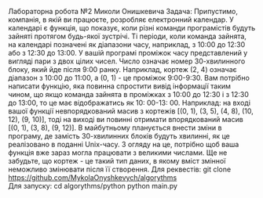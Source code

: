 Лабораторна робота №2 Миколи Онишкевича
Задача:
Припустимо, компанія, в якій ви працюєте, розробляє електронний календар. У календарі
є функція, що показує, коли різні команди програмістів будуть зайняті протягом будь-якої
зустрічі.
Ті періоди, коли команда зайнята, на календарі позначені як діапазони часу, наприклад, з
10:00 до 12:30 або з 12:30 до 13:00. У вашій програмі проміжок часу представлений у
вигляді пари з двох цілих чисел. Число означає номер 30-хвилинного блоку, який йде
після 9:00 ранку. Наприклад, кортеж (2, 4) означає діапазон з 10:00 до 11:00, а (0, 1) - це
проміжок 9:00-9:30.
Вам потрібно написати функцію, яка повинна спростити вивід інформації таким чином, що
якщо команда зайнята в проміжках з 10:00 до 12:30 і з 12:30 до 13:00, то це має
відображатись як 10: 00-13: 00. Наприклад: на вході вашої функції невпорядкований
масив з кортежів [(0, 1), (3, 5), (4, 8), (10, 12), (9, 10)], тоді на виході ви повинні отримати
впорядкований масив [(0, 1), (3, 8), (9, 12)].
В майбутньому планується внести зміни в програму, де замість 30-хвилинних блоків
будуть хвилинні, як це реалізовано в поданні Unix-часу. З огляду на це, потрібно щоб
ваша функція вже зараз могла працювати з великими числами. Ще не забудьте, що
кортеж - це такий тип даних, в якому вміст змінної неможливо змінювати після її
створення.
Для реквестів:
git clone https://github.com/MykolaOnyshkevych/algorythms  
Для запуску:
cd algorythms/python 
python main.py
